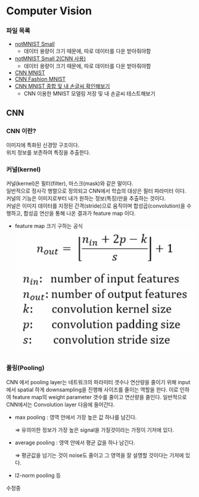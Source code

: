 # Computer Vision

### 파일 목록
- [notMNIST Small](./jupyter_file/not_MNIST_small.ipynb)  
    - 데이터 용량이 크기 때문에, 따로 데이터를 다운 받아줘야함  
- [notMNIST Small 2(CNN 사용)](./jupyter_file/not_MNIST_small_2.ipynb)  
    - 데이터 용량이 크기 때문에, 따로 데이터를 다운 받아줘야함
- [CNN MNIST](./jupyter_file/CNN_MNIST.ipynb)  
- [CNN Fashion MNIST](./jupyter_file/CNN_MNIST_2.ipynb)    
- [CNN MNIST 종합 및 내 손글씨 확인해보기](./jupyter_file/MNIST.ipynb)  
    - CNN 이용한 MNIST 모델링 저장 및 내 손글씨 테스트해보기  


## CNN
### CNN 이란?
이미지에 특화된 신경망 구조이다.  
위치 정보를 보존하여 특징을 추출한다.  
### 커널(kernel)
커널(kernel)은 필터(filter), 마스크(mask)와 같은 말이다.  
일반적으로 정사각 행렬으로 정의되고 CNN에서 학습의 대상은 필터 파라미터 이다.  
커널의 기능은 이미지로부터 내가 원하는 정보(특징)만을 추출하는 것이다.  
커널은 이미지 데이터를 지정된 간격(stride)으로 움직이며 합성곱(convolution)을 수행하고, 합성곱 연산을 통해 나온 결과가 feature map 이다.  
- feature map 크기 구하는 공식  
![feature map 크기 구하는 공식](./img/cnn_n_out.png)  
  
### 풀링(Pooling)
CNN 에서 pooling layer는 네트워크의 파라미터 갯수나 연산량을 줄이기 위해 input에서 spatial 하게 downsampling을 진행해 사이즈를 줄이는 역할을 한다. 이로 인하여 feature map의 weight parameter 갯수를 줄이고 연산량을 줄인다. 일반적으로 CNN에서는 Convolution layer 다음에 들어간다.  

- max pooling : 영역 안에서 가장 높은 값 하나를 남긴다.  
    
    ⇒ 유의미한 정보가 가장 높은 signal을 가질것이라는 가정이 기저에 있다.  
    
- average pooling : 영역 안에서 평균 값을 하나 남긴다.  
    
    ⇒ 평균값을 넘기는 것이 noise도 줄이고 그 영역을 잘 설명할 것이다는 기저에 있다.  
    
- l2-norm pooling 등  



  
수정중